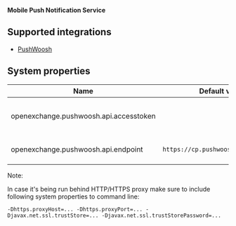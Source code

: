 **Mobile Push Notification Service**

## Supported integrations

- [PushWoosh](https://www.pushwoosh.com/)

## System properties

|Name|Default value|Description|
|---|---|---|
|openexchange.pushwoosh.api.accesstoken| |PushWoosh Remote API [access token](https://go.pushwoosh.com/v2/api_access)| 
|openexchange.pushwoosh.api.endpoint|`https://cp.pushwoosh.com/json/1.3`|PushWoosh Remote API endpoint|

Note:

In case it's being run behind HTTP/HTTPS proxy make sure to include following system properties to command line:

`-Dhttps.proxyHost=... -Dhttps.proxyPort=... -Djavax.net.ssl.trustStore=... -Djavax.net.ssl.trustStorePassword=...`


